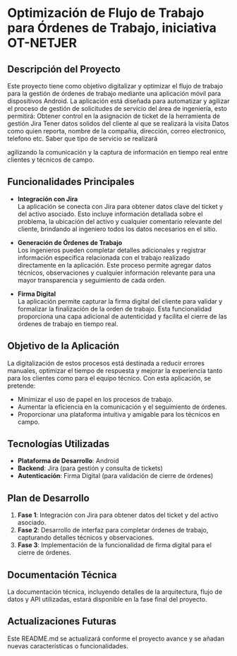 # Optimización de Flujo de Trabajo para Órdenes de Trabajo, iniciativa OT-NETJER

## Descripción del Proyecto

Este proyecto tiene como objetivo digitalizar y optimizar el flujo de trabajo para la gestión de órdenes de trabajo mediante una aplicación móvil para dispositivos Android. La aplicación está diseñada para automatizar y agilizar el proceso de gestión de solicitudes de servicio del área de ingeniería, esto permitirá:
   Obtener control en la asignación de ticket de la herramienta de gestión Jira
   Tener datos solidos del cliente al que se realizará la visita
   Datos como quien reporta, nombre de la compañia, dirección, correo electronico, telefono etc.
   Saber que tipo de servicio se realizará 
 
 
 agilizando la comunicación y la captura de información en tiempo real entre clientes y técnicos de campo.

## Funcionalidades Principales

- **Integración con Jira**  
  La aplicación se conecta con Jira para obtener datos clave del ticket y del activo asociado. Esto incluye información detallada sobre el problema, la ubicación del activo y cualquier comentario relevante del cliente, brindando al ingeniero todos los datos necesarios en el sitio.

- **Generación de Órdenes de Trabajo**  
  Los ingenieros pueden completar detalles adicionales y registrar información específica relacionada con el trabajo realizado directamente en la aplicación. Este proceso permite agregar datos técnicos, observaciones y cualquier información relevante para una mayor transparencia y seguimiento de cada orden.

- **Firma Digital**  
  La aplicación permite capturar la firma digital del cliente para validar y formalizar la finalización de la orden de trabajo. Esta funcionalidad proporciona una capa adicional de autenticidad y facilita el cierre de las órdenes de trabajo en tiempo real.

## Objetivo de la Aplicación

La digitalización de estos procesos está destinada a reducir errores manuales, optimizar el tiempo de respuesta y mejorar la experiencia tanto para los clientes como para el equipo técnico. Con esta aplicación, se pretende:

- Minimizar el uso de papel en los procesos de trabajo.
- Aumentar la eficiencia en la comunicación y el seguimiento de órdenes.
- Proporcionar una plataforma intuitiva y amigable para los técnicos en campo.

## Tecnologías Utilizadas

- **Plataforma de Desarrollo**: Android
- **Backend**: Jira (para gestión y consulta de tickets)
- **Autenticación**: Firma Digital (para validación de cierre de órdenes)

## Plan de Desarrollo

1. **Fase 1**: Integración con Jira para obtener datos del ticket y del activo asociado.
2. **Fase 2**: Desarrollo de interfaz para completar órdenes de trabajo, capturando detalles técnicos y observaciones.
3. **Fase 3**: Implementación de la funcionalidad de firma digital para el cierre de órdenes.

## Documentación Técnica

La documentación técnica, incluyendo detalles de la arquitectura, flujo de datos y API utilizadas, estará disponible en la fase final del proyecto.

## Actualizaciones Futuras

Este README.md se actualizará conforme el proyecto avance y se añadan nuevas características o funcionalidades.
